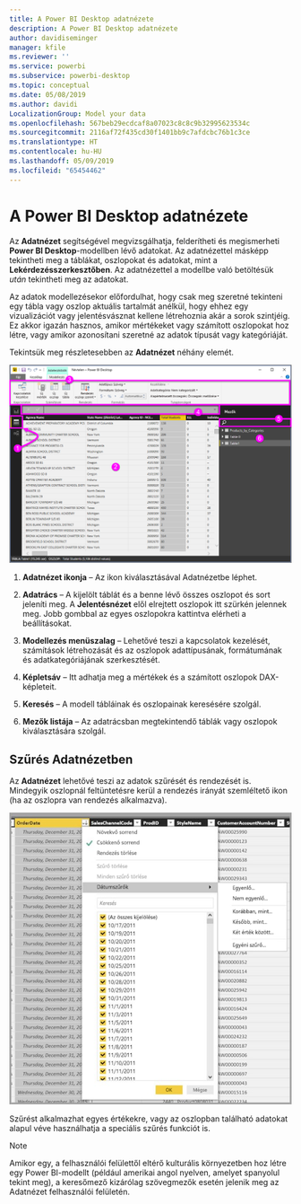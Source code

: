 ```yaml
---
title: A Power BI Desktop adatnézete
description: A Power BI Desktop adatnézete
author: davidiseminger
manager: kfile
ms.reviewer: ''
ms.service: powerbi
ms.subservice: powerbi-desktop
ms.topic: conceptual
ms.date: 05/08/2019
ms.author: davidi
LocalizationGroup: Model your data
ms.openlocfilehash: 567beb29ecdcaf8a07023c8c8c9b32995623534c
ms.sourcegitcommit: 2116af72f435cd30f1401bb9c7afdcbc76b1c3ce
ms.translationtype: HT
ms.contentlocale: hu-HU
ms.lasthandoff: 05/09/2019
ms.locfileid: "65454462"
---
```

# <a name="data-view-in-power-bi-desktop"></a>A Power BI Desktop adatnézete
Az **Adatnézet** segítségével megvizsgálhatja, felderítheti és megismerheti **Power BI Desktop**-modellben lévő adatokat. Az adatnézettel másképp tekintheti meg a táblákat, oszlopokat és adatokat, mint a **Lekérdezésszerkesztőben**. Az adatnézettel a modellbe való betöltésük *után* tekintheti meg az adatokat.

Az adatok modellezésekor előfordulhat, hogy csak meg szeretné tekinteni egy tábla vagy oszlop aktuális tartalmát anélkül, hogy ehhez egy vizualizációt vagy jelentésvásznat kellene létrehoznia akár a sorok szintjéig. Ez akkor igazán hasznos, amikor mértékeket vagy számított oszlopokat hoz létre, vagy amikor azonosítani szeretné az adatok típusát vagy kategóriáját.

Tekintsük meg részletesebben az **Adatnézet** néhány elemét.

![Adatnézet a Power BI Desktopban](media/desktop-data-view/dataview_fullscreen.png)

1. **Adatnézet ikonja** – Az ikon kiválasztásával Adatnézetbe léphet.

2. **Adatrács** – A kijelölt táblát és a benne lévő összes oszlopot és sort jeleníti meg. A **Jelentésnézet** elől elrejtett oszlopok itt szürkén jelennek meg. Jobb gombbal az egyes oszlopokra kattintva elérheti a beállításokat.

3. **Modellezés menüszalag** – Lehetővé teszi a kapcsolatok kezelését, számítások létrehozását és az oszlopok adattípusának, formátumának és adatkategóriájának szerkesztését.

4. **Képletsáv** – Itt adhatja meg a mértékek és a számított oszlopok DAX-képleteit.

5. **Keresés** – A modell tábláinak és oszlopainak keresésére szolgál.

6. **Mezők listája** – Az adatrácsban megtekintendő táblák vagy oszlopok kiválasztására szolgál.

## <a name="filtering-in-data-view"></a>Szűrés Adatnézetben

Az **Adatnézet** lehetővé teszi az adatok szűrését és rendezését is. Mindegyik oszlopnál feltüntetésre kerül a rendezés irányát szemléltető ikon (ha az oszlopra van rendezés alkalmazva).

![Rendezés és szűrés a Power BI Desktop Adatnézetében](media/desktop-data-view/dataview_sort-and-filter.png)

Szűrést alkalmazhat egyes értékekre, vagy az oszlopban található adatokat alapul véve használhatja a speciális szűrés funkciót is. 

> [!NOTE]
> Amikor egy, a felhasználói felülettől eltérő kulturális környezetben hoz létre egy Power BI-modellt (például amerikai angol nyelven, amelyet spanyolul tekint meg), a keresőmező kizárólag szövegmezők esetén jelenik meg az Adatnézet felhasználói felületén.
